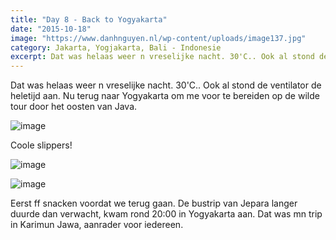 ```yaml
---
title: "Day 8 - Back to Yogyakarta"
date: "2015-10-18"
image: "https://www.danhnguyen.nl/wp-content/uploads/image137.jpg"
category: Jakarta, Yogjakarta, Bali - Indonesie
excerpt: Dat was helaas weer n vreselijke nacht. 30'C.. Ook al stond de ventilator de heletijd aan. Nu terug naar Yogyakarta...
---
```


Dat was helaas weer n vreselijke nacht. 30'C.. Ook al stond de ventilator de heletijd aan. Nu terug naar Yogyakarta om me voor te bereiden op de wilde tour door het oosten van Java.

![image](https://www.danhnguyen.nl/wp-content/uploads/image114-1024x576.jpg)

Coole slippers!

![image](https://www.danhnguyen.nl/wp-content/uploads/image116-1024x576.jpg)

![image](https://www.danhnguyen.nl/wp-content/uploads/image118-1024x576.jpg)

Eerst ff snacken voordat we terug gaan.
De bustrip van Jepara langer duurde dan verwacht, kwam rond 20:00 in Yogyakarta aan. Dat was mn trip in Karimun Jawa, aanrader voor iedereen.
